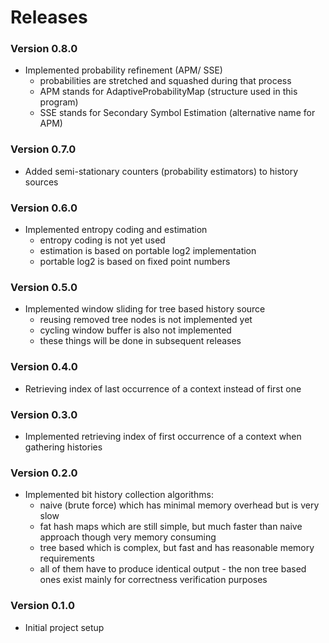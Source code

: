 # Releases

### Version 0.8.0

- Implemented probability refinement (APM/ SSE)
  - probabilities are stretched and squashed during that process
  - APM stands for AdaptiveProbabilityMap (structure used in this program)
  - SSE stands for Secondary Symbol Estimation (alternative name for APM)

### Version 0.7.0

- Added semi-stationary counters (probability estimators) to history sources

### Version 0.6.0

- Implemented entropy coding and estimation
  - entropy coding is not yet used
  - estimation is based on portable log2 implementation
  - portable log2 is based on fixed point numbers

### Version 0.5.0

- Implemented window sliding for tree based history source
  - reusing removed tree nodes is not implemented yet
  - cycling window buffer is also not implemented
  - these things will be done in subsequent releases

### Version 0.4.0

- Retrieving index of last occurrence of a context instead of first one

### Version 0.3.0

- Implemented retrieving index of first occurrence of a context when gathering
  histories

### Version 0.2.0

- Implemented bit history collection algorithms:
  - naive (brute force) which has minimal memory overhead but is very slow
  - fat hash maps which are still simple, but much faster than naive approach
    though very memory consuming
  - tree based which is complex, but fast and has reasonable memory requirements
  - all of them have to produce identical output - the non tree based ones exist
    mainly for correctness verification purposes

### Version 0.1.0

- Initial project setup

